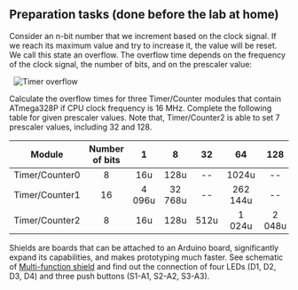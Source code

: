 ## Preparation tasks (done before the lab at home)

Consider an n-bit number that we increment based on the clock signal. If we reach its maximum value and try to increase it, the value will be reset. We call this state an overflow. The overflow time depends on the frequency of the clock signal, the number of bits, and on the prescaler value:

&nbsp;
![Timer overflow](Images/timer_overflow.png)
&nbsp;

Calculate the overflow times for three Timer/Counter modules that contain ATmega328P if CPU clock frequency is 16&nbsp;MHz. Complete the following table for given prescaler values. Note that, Timer/Counter2 is able to set 7 prescaler values, including 32 and 128.

| **Module** | **Number of bits** | **1** | **8** | **32** | **64** | **128** | **256** | **1024** |
| :-: | :-: | :-: | :-: | :-: | :-: | :-: | :-: | :-: |
| Timer/Counter0 | 8  | 16u | 128u | -- | 1024u | -- | 4096u | 16 384u |
| Timer/Counter1 | 16 |  4 096u   | 32 768u | -- | 262 144u | -- | 1,048576s | 4,194304s |
| Timer/Counter2 | 8  |   16u  |  128u    |  512u   | 1 024u | 2 048u   | 4096u |16 384u |

Shields are boards that can be attached to an Arduino board, significantly expand its capabilities, and makes prototyping much faster. See schematic of [Multi-function shield](../../Docs/arduino_shield.pdf) and find out the connection of four LEDs (D1, D2, D3, D4) and three push buttons (S1-A1, S2-A2, S3-A3).

&nbsp;

&nbsp;

&nbsp;

&nbsp;

&nbsp;

&nbsp;

